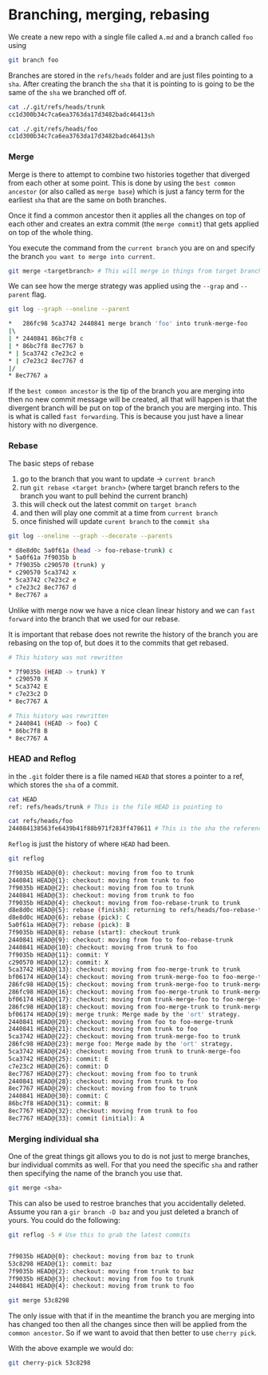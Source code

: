 # Branching, merging, rebasing

We create a new repo with a single file called `A.md` and a branch called `foo` using

```sh
git branch foo
```

Branches are stored in the `refs/heads` folder and are just files pointing to a `sha`. After creating the branch the `sha` that it is pointing to is going to be the same of the `sha` we branched off of.

```sh
cat ./.git/refs/heads/trunk
cc1d300b34c7ca6ea3763da17d3482badc46413sh

cat ./.git/refs/heads/foo
cc1d300b34c7ca6ea3763da17d3482badc46413sh
```

### Merge

Merge is there to attempt to combine two histories together that diverged from each other at some point. This is done by using the `best common ancestor` (or also called as `merge base`) which is just a fancy term for the earliest `sha` that are the same on both branches.

Once it find a common ancestor then it applies all the changes on top of each other and creates an extra commit (the `merge commit`) that gets applied on top of the whole thing.

You execute the command from the `current branch` you are on and specify the branch `you want to merge into current`.

```sh
git merge <targetbranch> # This will merge in things from target branch to the current branch you are on
```

We can see how the merge strategy was applied using the `--grap` and `--parent` flag.

```sh
git log --graph --oneline --parent

*   286fc98 5ca3742 2440841 merge branch 'foo' into trunk-merge-foo
|\  
| * 2440841 86bc7f8 c
| * 86bc7f8 8ec7767 b
* | 5ca3742 c7e23c2 e
* | c7e23c2 8ec7767 d
|/  
* 8ec7767 a
```

If the `best common ancestor` is the tip of the branch you are merging into then no new commit message will be created, all that will happen is that the divergent branch will be put on top of the branch you are merging into. This is what is called `fast forwarding`. This is because you just have a linear history with no divergence.

### Rebase

The basic steps of rebase

1. go to the branch that you want to update -> `current branch`
2. run `git rebase <target branch>` (where target branch refers to the branch you want to pull behind the current branch)
3. this will check out the latest commit on `target branch`
4. and then will play one commit at a time from `current branch`
5. once finished will update `curent branch` to the `commit sha`

```sh
git log --oneline --graph --decorate --parents

* d8e8d0c 5a0f61a (head -> foo-rebase-trunk) c
* 5a0f61a 7f9035b b
* 7f9035b c290570 (trunk) y
* c290570 5ca3742 x
* 5ca3742 c7e23c2 e
* c7e23c2 8ec7767 d
* 8ec7767 a
```

Unlike with merge now we have a nice clean linear history and we can `fast forward` into the branch that we used for our rebase.

It is important that rebase does not rewrite the history of the branch you are rebasing on the top of, but does it to the commits that get rebased.

```sh
# This history was not rewritten

* 7f9035b (HEAD -> trunk) Y
* c290570 X
* 5ca3742 E
* c7e23c2 D
* 8ec7767 A

# This history was rewritten
* 2440841 (HEAD -> foo) C
* 86bc7f8 B
* 8ec7767 A
```

### HEAD and Reflog

in the `.git` folder there is a file named `HEAD` that stores a pointer to a ref, which stores the `sha` of a commit.

```sh
cat HEAD
ref: refs/heads/trunk # This is the file HEAD is pointing to

cat refs/heads/foo
244084138563fe6439b41f88b971f283ff478611 # This is the sha the reference is pointing to
```

`Reflog` is just the history of where `HEAD` had been.

```sh
git reflog

7f9035b HEAD@{0}: checkout: moving from foo to trunk
2440841 HEAD@{1}: checkout: moving from trunk to foo
7f9035b HEAD@{2}: checkout: moving from foo to trunk
2440841 HEAD@{3}: checkout: moving from trunk to foo
7f9035b HEAD@{4}: checkout: moving from foo-rebase-trunk to trunk
d8e8d0c HEAD@{5}: rebase (finish): returning to refs/heads/foo-rebase-trunk
d8e8d0c HEAD@{6}: rebase (pick): C
5a0f61a HEAD@{7}: rebase (pick): B
7f9035b HEAD@{8}: rebase (start): checkout trunk
2440841 HEAD@{9}: checkout: moving from foo to foo-rebase-trunk
2440841 HEAD@{10}: checkout: moving from trunk to foo
7f9035b HEAD@{11}: commit: Y
c290570 HEAD@{12}: commit: X
5ca3742 HEAD@{13}: checkout: moving from foo-merge-trunk to trunk
bf06174 HEAD@{14}: checkout: moving from trunk-merge-foo to foo-merge-trunk
286fc98 HEAD@{15}: checkout: moving from trunk-merge-foo to trunk-merge-foo
286fc98 HEAD@{16}: checkout: moving from foo-merge-trunk to trunk-merge-foo
bf06174 HEAD@{17}: checkout: moving from trunk-merge-foo to foo-merge-trunk
286fc98 HEAD@{18}: checkout: moving from foo-merge-trunk to trunk-merge-foo
bf06174 HEAD@{19}: merge trunk: Merge made by the 'ort' strategy.
2440841 HEAD@{20}: checkout: moving from foo to foo-merge-trunk
2440841 HEAD@{21}: checkout: moving from trunk to foo
5ca3742 HEAD@{22}: checkout: moving from trunk-merge-foo to trunk
286fc98 HEAD@{23}: merge foo: Merge made by the 'ort' strategy.
5ca3742 HEAD@{24}: checkout: moving from trunk to trunk-merge-foo
5ca3742 HEAD@{25}: commit: E
c7e23c2 HEAD@{26}: commit: D
8ec7767 HEAD@{27}: checkout: moving from foo to trunk
2440841 HEAD@{28}: checkout: moving from trunk to foo
8ec7767 HEAD@{29}: checkout: moving from foo to trunk
2440841 HEAD@{30}: commit: C
86bc7f8 HEAD@{31}: commit: B
8ec7767 HEAD@{32}: checkout: moving from trunk to foo
8ec7767 HEAD@{33}: commit (initial): A
```

### Merging individual sha

One of the great things git allows you to do is not just to merge branches, bur individual commits as well. For that you need the specific `sha` and rather then specifying the name of the branch you use that.

```sh
git merge <sha>
```

This can also be used to restroe branches that you accidentally deleted. Assume you ran a `gir branch -D baz` and you just deleted a branch of yours. You could do the following:

```sh
git reflog -5 # Use this to grab the latest commits


7f9035b HEAD@{0}: checkout: moving from baz to trunk
53c8298 HEAD@{1}: commit: baz
7f9035b HEAD@{2}: checkout: moving from trunk to baz
7f9035b HEAD@{3}: checkout: moving from foo to trunk
2440841 HEAD@{4}: checkout: moving from trunk to foo

git merge 53c8298
```

The only issue with that if in the meantime the branch you are merging into has changed too then all the changes since then will be applied from the `common ancestor`. So if we want to avoid that then better to use `cherry pick`.

With the above example we would do:

```sh
git cherry-pick 53c8298
```
